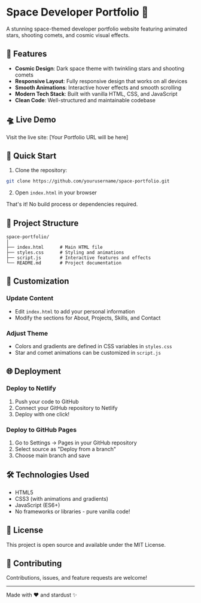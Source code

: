 # Space Developer Portfolio 🚀

A stunning space-themed developer portfolio website featuring animated stars, shooting comets, and cosmic visual effects.

## 🌟 Features

- **Cosmic Design**: Dark space theme with twinkling stars and shooting comets
- **Responsive Layout**: Fully responsive design that works on all devices
- **Smooth Animations**: Interactive hover effects and smooth scrolling
- **Modern Tech Stack**: Built with vanilla HTML, CSS, and JavaScript
- **Clean Code**: Well-structured and maintainable codebase

## 🛸 Live Demo

Visit the live site: [Your Portfolio URL will be here]

## 🚀 Quick Start

1. Clone the repository:
```bash
git clone https://github.com/yourusername/space-portfolio.git
```

2. Open `index.html` in your browser

That's it! No build process or dependencies required.

## 📂 Project Structure

```
space-portfolio/
│
├── index.html      # Main HTML file
├── styles.css      # Styling and animations
├── script.js       # Interactive features and effects
└── README.md       # Project documentation
```

## 🎨 Customization

### Update Content
- Edit `index.html` to add your personal information
- Modify the sections for About, Projects, Skills, and Contact

### Adjust Theme
- Colors and gradients are defined in CSS variables in `styles.css`
- Star and comet animations can be customized in `script.js`

## 🌐 Deployment

### Deploy to Netlify

1. Push your code to GitHub
2. Connect your GitHub repository to Netlify
3. Deploy with one click!

### Deploy to GitHub Pages

1. Go to Settings → Pages in your GitHub repository
2. Select source as "Deploy from a branch"
3. Choose main branch and save

## 🛠 Technologies Used

- HTML5
- CSS3 (with animations and gradients)
- JavaScript (ES6+)
- No frameworks or libraries - pure vanilla code!

## 📝 License

This project is open source and available under the MIT License.

## 🤝 Contributing

Contributions, issues, and feature requests are welcome!

---

Made with ❤️ and stardust ✨